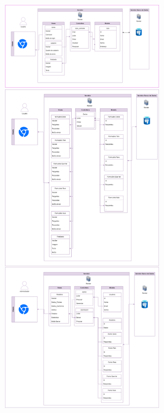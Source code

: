 <img src = "assets/MVC_Larissa-Cadastro.drawio.png">
<img src = "assets/MVC_Larissa-Formularios.drawio.png">
<img src = "assets/MVC_Larissa-TelaAdmin.drawio.png">
